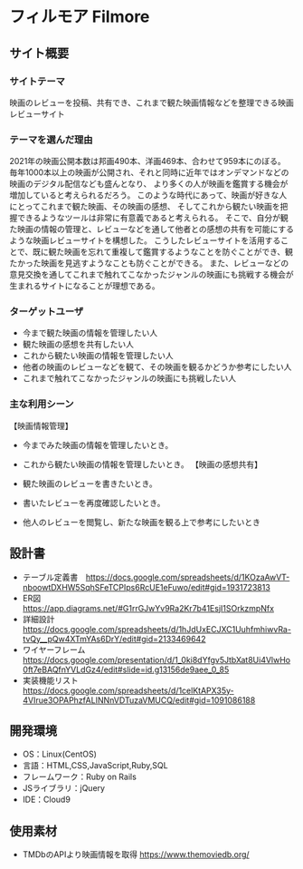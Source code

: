 # フィルモア Filmore

## サイト概要
### サイトテーマ
映画のレビューを投稿、共有でき、これまで観た映画情報などを整理できる映画レビューサイト

### テーマを選んだ理由
2021年の映画公開本数は邦画490本、洋画469本、合わせて959本にのぼる。
毎年1000本以上の映画が公開され、それと同時に近年ではオンデマンドなどの映画のデジタル配信なども盛んとなり、
より多くの人が映画を鑑賞する機会が増加していると考えられるだろう。
このような時代にあって、映画が好きな人にとってこれまで観た映画、その映画の感想、
そしてこれから観たい映画を把握できるようなツールは非常に有意義であると考えられる。
そこで、自分が観た映画の情報の管理と、レビューなどを通して他者との感想の共有を可能にするような映画レビューサイトを構想した。
こうしたレビューサイトを活用することで、既に観た映画を忘れて重複して鑑賞するようなことを防ぐことができ、観たかった映画を見逃すようなことも防ぐことができる。
また、レビューなどの意見交換を通してこれまで触れてこなかったジャンルの映画にも挑戦する機会が生まれるサイトになることが理想である。


### ターゲットユーザ
- 今まで観た映画の情報を管理したい人
- 観た映画の感想を共有したい人
- これから観たい映画の情報を管理したい人
- 他者の映画のレビューなどを観て、その映画を観るかどうか参考にしたい人
- これまで触れてこなかったジャンルの映画にも挑戦したい人

### 主な利用シーン
【映画情報管理】

- 今までみた映画の情報を管理したいとき。
- これから観たい映画の情報を管理したいとき。
【映画の感想共有】

- 観た映画のレビューを書きたいとき。
- 書いたレビューを再度確認したいとき。
- 他人のレビューを閲覧し、新たな映画を観る上で参考にしたいとき

## 設計書
- テーブル定義書　https://docs.google.com/spreadsheets/d/1KOzaAwVT-nboowtDXHW5SqhSFeTCPIps6RcUE1eFuwo/edit#gid=1931723813
- ER図　https://app.diagrams.net/#G1rrGJwYv9Ra2Kr7b41EsjI1SOrkzmpNfx
- 詳細設計　https://docs.google.com/spreadsheets/d/1hJdUxECJXC1UuhfmhiwvRa-tvQy__pQw4XTmYAs6DrY/edit#gid=2133469642
- ワイヤーフレーム　https://docs.google.com/presentation/d/1_0ki8dYfgv5JtbXat8Ui4VlwHo0ft7eBAQfnYVLdGz4/edit#slide=id.g13156de9aee_0_85
- 実装機能リスト　https://docs.google.com/spreadsheets/d/1celKtAPX35y-4VIrue3OPAPhzfALINNnVDTuzaVMUCQ/edit#gid=1091086188

## 開発環境
- OS：Linux(CentOS)
- 言語：HTML,CSS,JavaScript,Ruby,SQL
- フレームワーク：Ruby on Rails
- JSライブラリ：jQuery
- IDE：Cloud9

## 使用素材
- TMDbのAPIより映画情報を取得 https://www.themoviedb.org/
